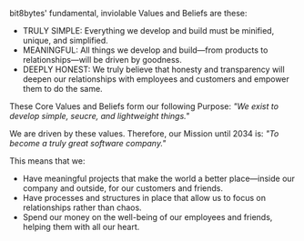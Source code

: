 bit8bytes' fundamental, inviolable Values and Beliefs are these:

- TRULY SIMPLE: Everything we develop and build must be minified, unique, and simplified.
- MEANINGFUL: All things we develop and build—from products to relationships—will be driven by goodness.
- DEEPLY HONEST: We truly believe that honesty and transparency will deepen our relationships with employees and customers and empower them to do the same.

These Core Values and Beliefs form our following Purpose: _"We exist to develop simple, seucre, and lightweight things."_

We are driven by these values. Therefore, our Mission until 2034 is: _"To become a truly great software company."_

This means that we:

- Have meaningful projects that make the world a better place—inside our company and outside, for our customers and friends.
- Have processes and structures in place that allow us to focus on relationships rather than chaos.
- Spend our money on the well-being of our employees and friends, helping them with all our heart.

